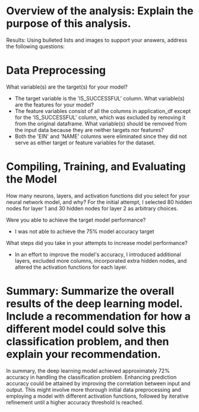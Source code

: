 # Overview of the analysis: Explain the purpose of this analysis.

Results: Using bulleted lists and images to support your answers, address the following questions:

# Data Preprocessing

What variable(s) are the target(s) for your model?
- The target variable is the 'IS_SUCCESSFUL' column. 
What variable(s) are the features for your model?
- The feature variables consist of all the columns in application_df except for the 'IS_SUCCESSFUL' column, which was excluded by removing it from the original dataframe.
What variable(s) should be removed from the input data because they are neither targets nor features?
- Both the 'EIN' and 'NAME' columns were eliminated since they did not serve as either target or feature variables for the dataset.

# Compiling, Training, and Evaluating the Model

How many neurons, layers, and activation functions did you select for your neural network model, and why?
For the initial attempt, I selected 80 hidden nodes for layer 1 and 30 hidden nodes for layer 2 as arbitrary choices.

Were you able to achieve the target model performance?
- I was not able to achieve the 75% model accuracy target

What steps did you take in your attempts to increase model performance?
- In an effort to improve the model's accuracy, I introduced additional layers, excluded more columns, incorporated extra hidden nodes, and altered the activation functions for each layer.

# Summary: Summarize the overall results of the deep learning model. Include a recommendation for how a different model could solve this classification problem, and then explain your recommendation.

In summary, the deep learning model achieved approximately 72% accuracy in handling the classification problem. Enhancing prediction accuracy could be attained by improving the correlation between input and output. This might involve more thorough initial data preprocessing and employing a model with different activation functions, followed by iterative refinement until a higher accuracy threshold is reached.
